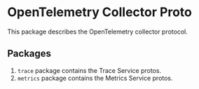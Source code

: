 # OpenTelemetry Collector Proto

This package describes the OpenTelemetry collector protocol.

## Packages

1. `trace` package contains the Trace Service protos.
2. `metrics` package contains the Metrics Service protos.
